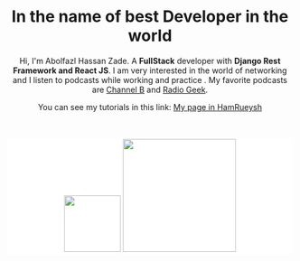 <h1 align="center">In the name of best Developer in the world</h1>
<div align='center'>
    Hi, I'm Abolfazl Hassan Zade. A <b>FullStack</b> developer with <b>Django Rest
    Framework and React JS</b>. I am very interested in the world of networking and
  I listen to podcasts while working and practice . My favorite podcasts are
    <a href="https://channelbpodcast.com/">Channel B</a> and <a href="https://jadi.net/">Radio Geek</a>.

  You can see my tutorials in this link:
  [My page in HamRueysh](https://hamruyesh.com/teachers/abolfazl-hassanzade/)
</div>
<br/><br/>
<div align="center"  style="background-color: white;">
  <img src="https://upload.wikimedia.org/wikipedia/commons/a/a7/React-icon.svg" alt="" width="100px"  max-width="200px" />
  <img src="https://s27.picofile.com/file/8460974234/2041344.png" alt="" width="200px" max-width="300" />
</div>
